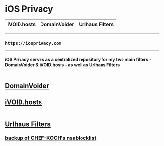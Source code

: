 # iOS Privacy

| iVOID.hosts | DomainVoider | Urlhaus Filters |
---------|---------|---------|
***
### **`https://iosprivacy.com`**
***
#### iOS Privacy serves as a centralized repository for my two main filters - **DomainVoider** *&* **iVOID.hosts** - as well as **Urlhaus Filters**

| | | | | | |
|-|-|-|-|-|-|

## **[DomainVoider](https://iosprivacy.com/domainvoider)**
## **[iVOID.hosts](https://iosprivacy.com/ivoid)**

| | | | | | |
|-|-|-|-|-|-|

## [Urlhaus Filters](https://iosprivacy.com/mirror)

### [backup of CHEF-KOCH's nsablocklist](https://iosprivacy.com/nsablocklist.txt)
